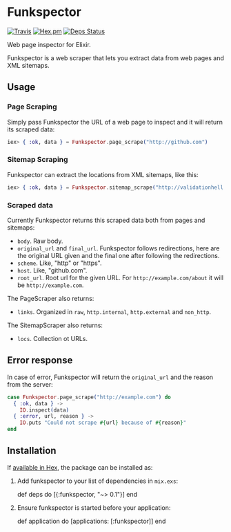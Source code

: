 # Funkspector

[![Travis](https://img.shields.io/travis/jaimeiniesta/funkspector.svg?style=flat-square)](https://travis-ci.org/jaimeiniesta/funkspector)
[![Hex.pm](https://img.shields.io/hexpm/v/funkspector.svg?style=flat-square)](https://hex.pm/packages/funkspector)
[![Deps Status](https://beta.hexfaktor.org/badge/all/github/jaimeiniesta/funkspector.svg)](https://beta.hexfaktor.org/github/jaimeiniesta/funkspector)

Web page inspector for Elixir.

Funkspector is a web scraper that lets you extract data from web pages and XML sitemaps.

## Usage

### Page Scraping

Simply pass Funkspector the URL of a web page to inspect and it will return its scraped data:

```elixir
iex> { :ok, data } = Funkspector.page_scrape("http://github.com")
```

### Sitemap Scraping

Funkspector can extract the locations from XML sitemaps, like this:

```elixir
iex> { :ok, data } = Funkspector.sitemap_scrape("http://validationhell.com/sitemap.xml")
```

### Scraped data

Currently Funkspector returns this scraped data both from pages and sitemaps:

* `body`. Raw body.
* `original_url` and `final_url`. Funkspector follows redirections, here are the original URL given and the final one after following the redirections.
* `scheme`. Like, "http" or "https".
* `host`. Like, "github.com".
* `root_url`. Root url for the given URL. For `http://example.com/about` it will be `http://example.com`.

The PageScraper also returns:

* `links`. Organized in `raw`, `http.internal`, `http.external` and `non_http`.

The SitemapScraper also returns:

* `locs`. Collection ot URLs.

## Error response

In case of error, Funkspector will return the `original_url` and the reason from the server:

```elixir
case Funkspector.page_scrape("http://example.com") do
  { :ok, data } ->
    IO.inspect(data)
  { :error, url, reason } ->
    IO.puts "Could not scrape #{url} because of #{reason}"
end
```

## Installation

If [available in Hex](https://hex.pm/docs/publish), the package can be installed as:

  1. Add funkspector to your list of dependencies in `mix.exs`:

        def deps do
          [{:funkspector, "~> 0.1"}]
        end

  2. Ensure funkspector is started before your application:

        def application do
          [applications: [:funkspector]]
        end
